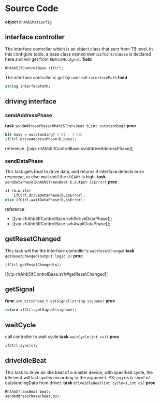 # Source Code
**object** `RhAhb5MstConfig`

## interface controller
The interface controller which is an object class that sent from TB level. In this configure table, a base class named `RhAhb5IfControlBase` is declared here and will get from `RhAhb5MstAgent`.
**field**
```systemverilog
RhAhb5IfControlBase ifCtrl;
```
The interface controller is got by user set `interfacePath`
**field**
```systemverilog
string interfacePath;
```

## driving interface
### sendAddressPhase
**task** `sendAddressPhase(RhAhb5TransBeat b,int outstanding)`
**proc**
```systemverilog
bit busy = outstanding? 1'b1 : 1'b0;
ifCtrl.driveAddressPhase(b,busy);
```
reference: [[vip-rhAhb5IfControlBase.svh#driveAddressPhase]];
### sendDataPhase
This task gets beat to drive data, and returns if interface detects error response, or else wait until the `HREADY` is high.
**task** `sendDataPhase(RhAhb5TransBeat b,output isError)`
**proc**
```systemverilog
if (b.write)
	ifCtrl.driveDataPhase(b,isError);
else ifCtrl.waitDataPhase(b,isError);
```
reference:
- [[vip-rhAhb5IfControlBase.svh#driveDataPhase]];
- [[vip-rhAhb5IfControlBase.svh#waitDataPhase]];

## getResetChanged
This task will the the interface controller's `waitResetChanged`
**task** `getResetChanged(output logic s)`
**proc**
```systemverilog
ifCtrl.getResetChanged(s);
```
[[vip-rhAhb5IfControlBase.svh#getResetChanged]]


## getSignal
**func** `uvm_bitstream_t getSignal(string signame)`
**proc**
```systemverilog
return ifCtrl.getSignal(signame);
```
## waitCycle
call controller to wait cycle
**task** `waitCycle(int c=1)`
**proc**
```systemverilog
ifCtrl.sync(c);
```
## driveIdleBeat
This task to drive an idle beat of a master device, with specified cycle, the idle beat will last cycles according to the argument.
PS: arg os is short of outstandingData from driver.
**task** `driveIdleBeat(int cycle=1,int os)`
**proc**
```systemverilog
RhAhb5TransBeat beat;
sendAddressPhase(beat,os);
```